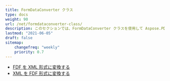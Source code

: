 ```yaml
---
title: FormDataConverter クラス
type: docs
weight: 90
url: /net/formdataconverter-class/
description: このセクションでは、FormDataConverter クラスを使用して Aspose.PDF Facades を操作する方法について説明します。
lastmod: "2021-06-05"
draft: false
sitemap:
    changefreq: "weekly"
    priority: 0.7
---
```


- [FDF を XML 形式に変換する](/pdf/net/converting-an-fdf-to-xml-format/)
- [XML を FDF 形式に変換する](/pdf/net/converting-an-xml-to-fdf-format/)